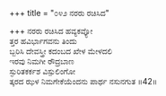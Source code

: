 +++
title = "೦೪೨ ನರರು ರಚಿಸಿದ"

+++
ನರರು ರಚಿಸಿದ ಹವ್ಯಕವ್ಯೋ  
ತ್ತರ ಹವಿರ್ಭಾಗವನು ತಿಂದು  
ಬ್ಬರಿಸಿ ದೇವಸ್ತ್ರೀ ಕದಂಬದ ಖೇಳ ಮೇಳದಲಿ    
ಇರವು ನಿಮಗೀ ರೌದ್ರಬಾಣ  
ಸ್ಫುರಿತಕರ್ಕಶ ವಿಸ್ಪುಲಿಂಗೋ  
ತ್ಕರದ ಝಳ ನಿಮಗೇಕೆಯೆಂದನು ಪಾರ್ಥ ನಸುನಗುತ      ॥42॥